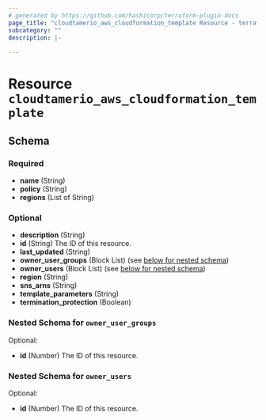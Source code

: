 ```yaml
---
# generated by https://github.com/hashicorp/terraform-plugin-docs
page_title: "cloudtamerio_aws_cloudformation_template Resource - terraform-provider-cloudtamerio"
subcategory: ""
description: |-
  
---
```


# Resource `cloudtamerio_aws_cloudformation_template`





<!-- schema generated by tfplugindocs -->
## Schema

### Required

- **name** (String)
- **policy** (String)
- **regions** (List of String)

### Optional

- **description** (String)
- **id** (String) The ID of this resource.
- **last_updated** (String)
- **owner_user_groups** (Block List) (see [below for nested schema](#nestedblock--owner_user_groups))
- **owner_users** (Block List) (see [below for nested schema](#nestedblock--owner_users))
- **region** (String)
- **sns_arns** (String)
- **template_parameters** (String)
- **termination_protection** (Boolean)

<a id="nestedblock--owner_user_groups"></a>
### Nested Schema for `owner_user_groups`

Optional:

- **id** (Number) The ID of this resource.


<a id="nestedblock--owner_users"></a>
### Nested Schema for `owner_users`

Optional:

- **id** (Number) The ID of this resource.


